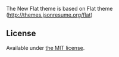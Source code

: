 The New Flat theme is based on Flat theme (http://themes.jsonresume.org/flat)

## License

Available under [the MIT license](http://mths.be/mit).
